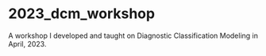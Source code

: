 # 2023_dcm_workshop
A workshop I developed and taught on Diagnostic Classification Modeling in April, 2023.
